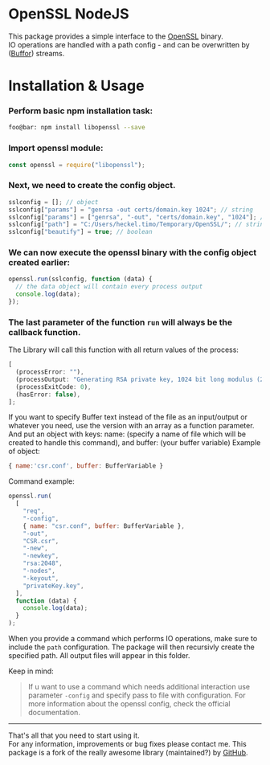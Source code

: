 # OpenSSL NodeJS

This package provides a simple interface to the [OpenSSL](https://www.openssl.org/) binary.  
IO operations are handled with a path config - and can be overwritten by
([Buffor](https://nodejs.org/dist/latest-v10.x/docs/api/buffer.html)) streams.

# Installation &amp; Usage

### Perform basic npm installation task:

```bash
foo@bar: npm install libopenssl --save
```

### Import openssl module:

```javascript
const openssl = require("libopenssl");
```

### Next, we need to create the config object.

```javascript
sslconfig = []; // object
sslconfig["params"] = "genrsa -out certs/domain.key 1024"; // string
sslconfig["params"] = ["genrsa", "-out", "certs/domain.key", "1024"]; // alternative: object
sslconfig["path"] = "C:/Users/heckel.timo/Temporary/OpenSSL/"; // string
sslconfig["beautify"] = true; // boolean
```

### We can now execute the openssl binary with the config object created earlier:

```javascript
openssl.run(sslconfig, function (data) {
  // the data object will contain every process output
  console.log(data);
});
```

### The last parameter of the function `run` will always be the callback function.

The Library will call this function with all return values of the process:

```js
[
  (processError: ""),
  (processOutput: "Generating RSA private key, 1024 bit long modulus (2 primes)"),
  (processExitCode: 0),
  (hasError: false),
];
```

If you want to specify Buffer text instead of the file as an input/output or whatever you need, use the version with an array as a function parameter.
And put an object with keys: name: (specify a name of file which will be created to handle this command), and buffer: (your buffer variable)
Example of object:

```javascript
{ name:'csr.conf', buffer: BufferVariable }
```

Command example:

```javascript
openssl.run(
  [
    "req",
    "-config",
    { name: "csr.conf", buffer: BufferVariable },
    "-out",
    "CSR.csr",
    "-new",
    "-newkey",
    "rsa:2048",
    "-nodes",
    "-keyout",
    "privateKey.key",
  ],
  function (data) {
    console.log(data);
  }
);
```

When you provide a command which performs IO operations, make sure to include the `path` configuration. The package will then recursivly create the specified path. All output files will appear in this folder.

Keep in mind:

> If u want to use a command which needs additional interaction use parameter `-config` and specify pass to file with configuration. For more information about the openssl config, check the official documentation.

---

That's all that you need to start using it.  
For any information, improvements or bug fixes please contact me.
This package is a fork of the really awesome library (maintained?) by [GitHub](https://github.com/codevibess).
